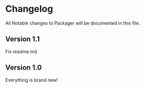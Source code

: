 # Changelog

All Notable changes to Packager will be documented in this file.

## Version 1.1
Fix readme.md

## Version 1.0
Everything is brand new!